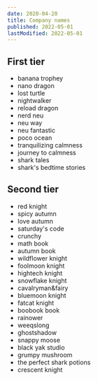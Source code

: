 ```yaml
---
date: 2020-04-20
title: Company names
published: 2022-05-01
lastModified: 2022-05-01
---
```


## First tier

- banana trophey
- nano dragon
- lost turtle
- nightwalker
- reload dragon
- nerd neu
- neu way
- neu fantastic
- poco ocean
- tranquilizing calmness
- journey to calmness
- shark tales
- shark's bedtime stories


## Second tier

- red knight
- spicy autumn
- love autumn
- saturday's code
- crunchy
- math book
- autumn book
- wildflower knight
- foolmoon knight
- hightech knight
- snowflake knight
- cavalryman&fairy
- bluemoon knight
- fatcat knight
- boobook book
- rainower
- weeqslong
- ghostshadow
- snappy moose
- black yak studio
- grumpy mushroom
- the perfect shark potions
- crescent knight